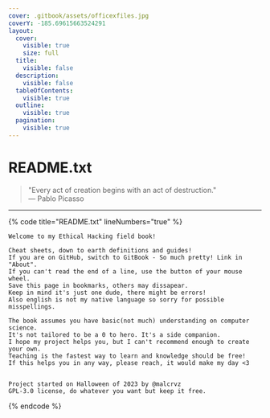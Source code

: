 ```yaml
---
cover: .gitbook/assets/officexfiles.jpg
coverY: -185.69615663524291
layout:
  cover:
    visible: true
    size: full
  title:
    visible: false
  description:
    visible: false
  tableOfContents:
    visible: true
  outline:
    visible: true
  pagination:
    visible: true
---
```


# README.txt

> "Every act of creation begins with an act of destruction."\
> — Pablo Picasso



***

{% code title="README.txt" lineNumbers="true" %}
```
Welcome to my Ethical Hacking field book!

Cheat sheets, down to earth definitions and guides!
If you are on GitHub, switch to GitBook - So much pretty! Link in "About".
If you can't read the end of a line, use the button of your mouse wheel.
Save this page in bookmarks, others may dissapear.
Keep in mind it's just one dude, there might be errors!
Also english is not my native language so sorry for possible misspellings.

The book assumes you have basic(not much) understanding on computer science.
It's not tailored to be a 0 to hero. It's a side companion.
I hope my project helps you, but I can't recommend enough to create your own.
Teaching is the fastest way to learn and knowledge should be free!
If this helps you in any way, please reach, it would make my day <3


Project started on Halloween of 2023 by @malcrvz
GPL-3.0 license, do whatever you want but keep it free.
```
{% endcode %}
